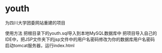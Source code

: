 # youth
为四川大学团委网站重建的项目

使用方法
把根目录下的youth.sql导入到本地MySQL数据库中
把项目导入自己的IDE中，把JSP文件夹下的jsp文件中的用户名密码修改为你的数据库用户名密码
启动tomcat服务器，运行index.html
